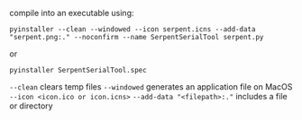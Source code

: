 compile into an executable using:

```
pyinstaller --clean --windowed --icon serpent.icns --add-data "serpent.png:." --noconfirm --name SerpentSerialTool serpent.py
```
or 
```
pyinstaller SerpentSerialTool.spec
```

`--clean` clears temp files
`--windowed` generates an application file on MacOS
`--icon <icon.ico or icon.icns>`
`--add-data "<filepath>:."` includes a file or directory
